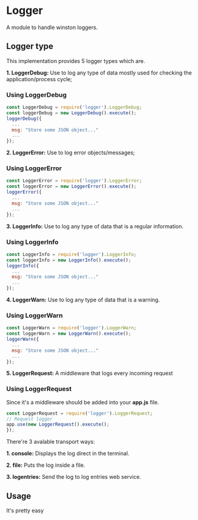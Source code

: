 # Logger

A module to handle winston loggers.

## Logger type

This implementation provides 5 logger types which are.

**1. LoggerDebug:** Use to log any type of data mostly used for checking the application/process cycle;

### Using LoggerDebug

```javascript
const LoggerDebug = require('logger').LoggerDebug;
const loggerDebug = new LoggerDebug().execute();
loggerDebug({
  ...
  msg: "Store some JSON object..."
  ...
});
```

**2. LoggerError:** Use to log error objects/messages;

### Using LoggerError

```javascript
const LoggerError = require('logger').LoggerError;
const loggerError = new LoggerError().execute();
loggerError({
  ...
  msg: "Store some JSON object..."
  ...
});
```

**3. LoggerInfo:** Use to log any type of data that is a regular information.

### Using LoggerInfo

```javascript
const LoggerInfo = require('logger').LoggerInfo;
const loggerInfo = new LoggerInfo().execute();
loggerInfo({
  ...
  msg: "Store some JSON object..."
  ...
});
```

**4. LoggerWarn:** Use to log any type of data that is a warning.

### Using LoggerWarn

```javascript
const LoggerWarn = require('logger').LoggerWarn;
const loggerWarn = new LoggerWarn().execute();
loggerWarn({
  ...
  msg: "Store some JSON object..."
  ...
});
```
**5. LoggerRequest:** A middleware that logs every incoming request

### Using LoggerRequest

Since it's a middleware should be added into your **app.js** file.

```javascript
const LoggerRequest = require('logger').LoggerRequest;
// Request logger
app.use(new LoggerRequest().execute();
});
```

There're 3 avalable transport ways:

**1. console:** Displays the log direct in the terminal.

**2. file:** Puts the log inside a file.

**3. logentries:** Send the log to log entries web service.

## Usage

It's pretty easy



